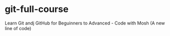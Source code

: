 # git-full-course
Learn Git andj GitHub for Beguinners to Advanced - Code with Mosh
(A new line of code)
